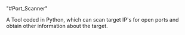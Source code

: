"#Port_Scanner" 

A Tool coded in Python, which can scan target IP's for open ports and obtain other information about the target.

